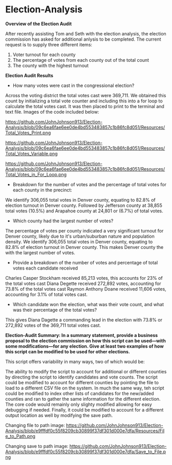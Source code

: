 # Election-Analysis

**Overview of the Election Audit**

After recently assisting Tom and Seth with the election analysis, the election commission has asked for additional anlysis to be completed.  The current request is to supply three different items:

1. Voter turnout for each county
2. The percentage of votes from each county out of the total count
3. The county with the highest turnout

**Election Audit Results**

* How many votes were cast in the congressional election?

Across the voting district the total votes cast were 369,711.  We obtained this count by initializing a total vote counter and including this into a for loop to calculate the total votes cast.  It was then placed to print to the terminal and text file.  Images of the code included below:

https://github.com/JohnJohnson913/Election-Analysis/blob/09c6ea6fae6ee0de4bd553483857c1b86fc8d051/Resources/Total_Votes_Print.png

https://github.com/JohnJohnson913/Election-Analysis/blob/09c6ea6fae6ee0de4bd553483857c1b86fc8d051/Resources/Total_Votes_Variable.png

https://github.com/JohnJohnson913/Election-Analysis/blob/09c6ea6fae6ee0de4bd553483857c1b86fc8d051/Resources/Total_Votes_in_For_Loop.png

* Breakdown for the number of votes and the percentage of total votes for each county in the precinct:

We identify 306,055 total votes in Denver county, equating to 82.8% of election turnout in Denver county.  Followed by Jefferson county at 38,855 total votes (10.5%) and Arapahoe county at 24,801 or (6.7%) of total votes.

* Which county had the largest number of votes?

The percentage of votes per county indicated a very significant turnout for Denver county, likely due to it's urban/suburban nature and population density.   We identify 306,055 total votes in Denver county, equating to 82.8% of election turnout in Denver county.  This makes Denver county the with the largest number of votes.

* Provide a breakdown of the number of votes and percentage of total votes each candidate received

Charles Casper Stockham received 85,213 votes, this accounts for 23% of the total votes cast
Diana Degette received 272,892 votes, accounting for 73.8% of the total votes cast
Raymon Anthony Doane received 11,606 votes, accounting for 3.1% of total votes cast.
 
* Which candidate won the election, what was their vote count, and what was their percentage of the total votes?

This gives Diana Dagette a commanding lead in the election with 73.8% or 272,892 votes of the 369,711 total votes cast.  

**Election-Audit Summary: In a summary statement, provide a business proposal to the election commission on how this script can be used—with some modifications—for any election. Give at least two examples of how this script can be modified to be used for other elections.**

This script offers variability in many ways, two of which would be:

The ability to modify the script to account for additional or different counties by directing the script to identify candidates and vote counts.  The script could be modified to account for different counties by pointing the file to load to a different CSV file on the system.  In much the same way, teh script could be modified to index other lists of candidates for the new/added counties and ran to gather the same information for the different election.  The core code would remainly only slighty modified allowing for easy debugging if needed.  Finally, it could be modified to account for a different output location as well by modifying the save path.

Changing file to path image:  https://github.com/JohnJohnson913/Election-Analysis/blob/e9fffdf0c55f8209cb30899f37df301d000e7dfa/Resources/File_to_Path.png

Changing save to path image:  https://github.com/JohnJohnson913/Election-Analysis/blob/e9fffdf0c55f8209cb30899f37df301d000e7dfa/Save_to_File.png
